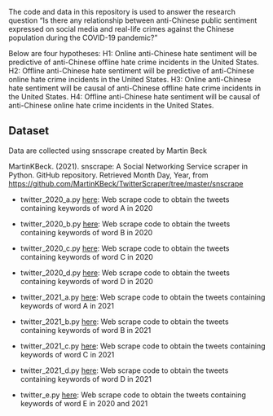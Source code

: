 The code and data in this repository is used to answer the research question “Is there any relationship between anti-Chinese public sentiment 
expressed on social media and real-life crimes against the Chinese population during the COVID-19 pandemic?”

Below are four hypotheses: 
H1: Online anti-Chinese hate sentiment will be predictive of anti-Chinese offline hate crime incidents in the United States.
H2: Offline anti-Chinese hate sentiment will be predictive of anti-Chinese online hate crime incidents in the United States.
H3: Online anti-Chinese hate sentiment will be causal of anti-Chinese offline hate crime incidents in the United States.
H4: Offline anti-Chinese hate sentiment will be causal of anti-Chinese online hate crime incidents in the United States.


## Dataset
Data are collected using snsscrape created by Martin Beck

MartinKBeck. (2021). snscrape: A Social Networking Service scraper in Python. GitHub repository. Retrieved Month Day, Year, from https://github.com/MartinKBeck/TwitterScraper/tree/master/snscrape


- twitter_2020_a.py [here](/Users/itsyuzhou/Spring2023/MACS30200/replication-materials-yuzhouw313/twitter_2020_a.py): Web scrape code to obtain the tweets containing keywords of word A in 2020

- twitter_2020_b.py [here](/Users/itsyuzhou/Spring2023/MACS30200/replication-materials-yuzhouw313/twitter_2020_b.py): Web scrape code to obtain the tweets containing keywords of word B in 2020

- twitter_2020_c.py [here](/Users/itsyuzhou/Spring2023/MACS30200/replication-materials-yuzhouw313/twitter_2020_c.py): Web scrape code to obtain the tweets containing keywords of word C in 2020

- twitter_2020_d.py [here](/Users/itsyuzhou/Spring2023/MACS30200/replication-materials-yuzhouw313/twitter_2020_d.py): Web scrape code to obtain the tweets containing keywords of word D in 2020

- twitter_2021_a.py [here](/Users/itsyuzhou/Spring2023/MACS30200/replication-materials-yuzhouw313/twitter_2021_a.py): Web scrape code to obtain the tweets containing keywords of word A in 2021

- twitter_2021_b.py [here](/Users/itsyuzhou/Spring2023/MACS30200/replication-materials-yuzhouw313/twitter_2021_b.py): Web scrape code to obtain the tweets containing keywords of word B in 2021

- twitter_2021_c.py [here](/Users/itsyuzhou/Spring2023/MACS30200/replication-materials-yuzhouw313/twitter_2021_c.py): Web scrape code to obtain the tweets containing keywords of word C in 2021

- twitter_2021_d.py [here](/Users/itsyuzhou/Spring2023/MACS30200/replication-materials-yuzhouw313/twitter_2021_d.py): Web scrape code to obtain the tweets containing keywords of word D in 2021

- twitter_e.py [here](/Users/itsyuzhou/Spring2023/MACS30200/replication-materials-yuzhouw313/twitter_e.py): Web scrape code to obtain the tweets containing keywords of word E in 2020 and 2021


